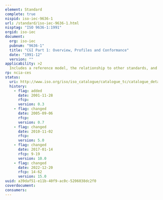 ```yaml
---
element: Standard
complete: true
nispid: iso-iec-9636-1
url: /standard/iso-iec-9636-1.html
nisptag: "ISO 9636-1:1991"
orgid: iso-iec
document:
  org: iso-iec
  pubnum: "9636-1"
  title: "CGI Part 1: Overview, Profiles and Conformance"
  date: "1991-12"
  version: ""
applicability: >2
  Includes a reference model, the relationship to other standards, and profiles. Establishes the framework for all the parts of ISO/IEC 9636. Does not contain functional descriptions.
rp: ncia-ces
status:
  uri: http://www.iso.org/iso/iso_catalogue/catalogue_tc/catalogue_detail.htm?csnumber=17450
  history: 
    - flag: added
      date: 2001-11-28
      rfcp: 
      version: 0.3
    - flag: changed
      date: 2005-09-06
      rfcp: 
      version: 0.7
    - flag: changed
      date: 2010-11-02
      rfcp: 
      version: 5.0
    - flag: changed
      date: 2017-01-14
      rfcp: 9-19
      version: 10.0
    - flag: changed
      date: 2022-12-20
      rfcp: 14-62
      version: 15.0
uuid: a39daf51-e11b-40f9-ac0c-5206038dc2f0
coverdocument:
consumers:
---
```

